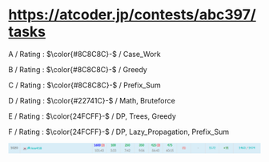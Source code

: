 # https://atcoder.jp/contests/abc397/tasks

A / Rating : $\color{#8C8C8C}-$ / Case_Work

B / Rating : $\color{#8C8C8C}-$ / Greedy

C / Rating : $\color{#8C8C8C}-$ / Prefix_Sum

D / Rating : $\color{#22741C}-$ / Math, Bruteforce

E / Rating : $\color{24FCFF}-$ / DP, Trees, Greedy

F / Rating : $\color{24FCFF}-$ / DP, Lazy_Propagation, Prefix_Sum

![My Image](https://github.com/kss418/Atcoder/blob/main/ABC/Images/Standings/397.png)
